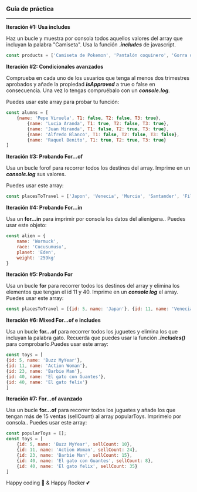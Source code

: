 ### Guía de práctica

---

**Iteración #1: Usa includes**

Haz un bucle y muestra por consola todos aquellos valores del array que incluyan la palabra "Camiseta". Usa la función .***includes*** de javascript.

```jsx
const products = ['Camiseta de Pokemon', 'Pantalón coquinero', 'Gorra de gansta', 'Camiseta de Basket', 'Cinrurón de Orión', 'AC/DC Camiseta']
```

**Iteración #2: Condicionales avanzados**

Comprueba en cada uno de los usuarios que tenga al menos dos trimestres aprobados y añade la propiedad ***isApproved*** a true o false en consecuencia. Una vez lo tengas compruébalo con un ***console.log***.

Puedes usar este array para probar tu función:

```jsx
const alumns = [
    {name: 'Pepe Viruela', T1: false, T2: false, T3: true}, 
		{name: 'Lucia Aranda', T1: true, T2: false, T3: true},
		{name: 'Juan Miranda', T1: false, T2: true, T3: true},
		{name: 'Alfredo Blanco', T1: false, T2: false, T3: false},
		{name: 'Raquel Benito', T1: true, T2: true, T3: true}
]
```

**Iteración #3: Probando For...of**

Usa un bucle forof para recorrer todos los destinos del array. Imprime en un ***console.log*** sus valores.

Puedes usar este array:

```jsx
const placesToTravel = ['Japon', 'Venecia', 'Murcia', 'Santander', 'Filipinas', 'Madagascar']
```

**Iteración #4: Probando For...in**

Usa un **for...in** para imprimir por consola los datos del alienígena.. Puedes usar este objeto:

```jsx
const alien = {
    name: 'Wormuck',
    race: 'Cucusumusu',
    planet: 'Eden',
    weight: '259kg'
}
```

**Iteración #5: Probando For**

Usa un bucle **for** para recorrer todos los destinos del array y elimina los elementos que tengan el id 11 y 40. Imprime en un ***console log*** el array. Puedes usar este array:

```jsx
const placesToTravel = [{id: 5, name: 'Japan'}, {id: 11, name: 'Venecia'}, {id: 23, name: 'Murcia'}, {id: 40, name: 'Santander'}, {id: 44, name: 'Filipinas'}, {id: 59, name: 'Madagascar'}]
```

**Iteración #6: Mixed For...of e includes**

Usa un bucle **for...of** para recorrer todos los juguetes y elimina los que incluyan la palabra gato. Recuerda que puedes usar la función ***.includes()*** para comprobarlo.Puedes usar este array:

```jsx
const toys = [
{id: 5, name: 'Buzz MyYear'}, 
{id: 11, name: 'Action Woman'}, 
{id: 23, name: 'Barbie Man'}, 
{id: 40, name: 'El gato con Guantes'},
{id: 40, name: 'El gato felix'}
]
```

**Iteración #7: For...of avanzado**

Usa un bucle **for...of** para recorrer todos los juguetes y añade los que tengan más de 15 ventas (sellCount) al array popularToys. Imprimelo por consola.. Puedes usar este array:

```jsx
const popularToys = [];
const toys = [
	{id: 5, name: 'Buzz MyYear', sellCount: 10}, 
	{id: 11, name: 'Action Woman', sellCount: 24}, 
	{id: 23, name: 'Barbie Man', sellCount: 15}, 
	{id: 40, name: 'El gato con Guantes', sellCount: 8},
	{id: 40, name: 'El gato felix', sellCount: 35}
]
```

Happy coding 🌟  & Happy Rocker 💕